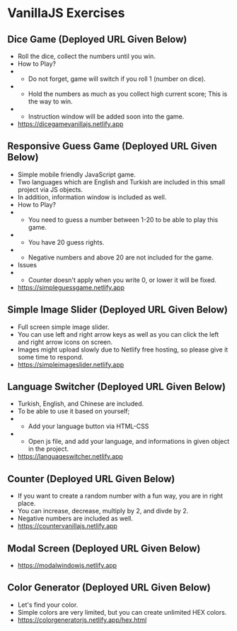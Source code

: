 # VanillaJS Exercises

## Dice Game (Deployed URL Given Below)
* Roll the dice, collect the numbers until you win.
* How to Play?
* * Do not forget, game will switch if you roll 1 (number on dice).
* * Hold the numbers as much as you collect high current score; This is the way to win.
* * Instruction window will be added soon into the game.
* https://dicegamevanillajs.netlify.app

## Responsive Guess Game (Deployed URL Given Below)
* Simple mobile friendly JavaScript game.
* Two languages which are English and Turkish are included in this small project via JS objects. 
* In addition, information window is included as well.
* How to Play?
* * You need to guess a number between 1-20 to be able to play this game. 
* * You have 20 guess rights. 
* * Negative numbers and above 20 are not included for the game.
* Issues
* * Counter doesn't apply when you write 0, or lower it will be fixed.
* https://simpleguessgame.netlify.app 

## Simple Image Slider (Deployed URL Given Below)
* Full screen simple image slider.
* You can use left and right arrow keys as well as you can click the left and right arrow icons on screen.
* Images might upload slowly due to Netlify free hosting, so please give it some time to respond.
* https://simpleimageslider.netlify.app

## Language Switcher (Deployed URL Given Below)
* Turkish, English, and Chinese are included.
* To be able to use it based on yourself;
* * Add your language button via HTML-CSS
* * Open js file, and add your language, and informations in given object in the project.
* https://languageswitcher.netlify.app

## Counter (Deployed URL Given Below)
* If you want to create a random number with a fun way, you are in right place.
* You can increase, decrease, multiply by 2, and divde by 2.
* Negative numbers are included as well.
* https://countervanillajs.netlify.app

## Modal Screen (Deployed URL Given Below)
* https://modalwindowjs.netlify.app

## Color Generator (Deployed URL Given Below)
* Let's find your color.
* Simple colors are very limited, but you can create unlimited HEX colors.
* https://colorgeneratorjs.netlify.app/hex.html
